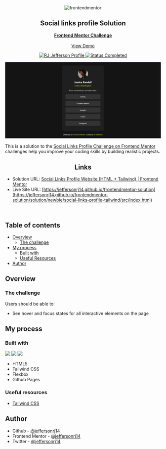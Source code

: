 <div id="top"></div>

<div align="center">

  <img src="https://www.frontendmentor.io/static/images/logo-mobile.svg" alt="frontendmentor" width="80">

  <h2 align="center">Social links profile Solution</h2>
  <p align="center">
    <a href="https://www.frontendmentor.io/challenges/social-links-profile-UG32l9m6dQ"><strong>Frontend Mentor Challenge</strong></a>
    <br />
    <br />
    <a href="https://jeffersonrj14.github.io/frontendmentor-solution/solution/newbie/social-links-profile-tailwind/src/index.html">View Demo</a>
  </p>
</div>

<div align="center">
  <!-- Profile -->
  <a href="https://www.frontendmentor.io/profile/jeffersonrj14">
    <img src="https://img.shields.io/badge/Profile-RJ%20Jefferson-1b7565?style=flat&logo=frontendmentor" alt="RJ Jefferson Profile">
  </a>
  <!-- Status -->
    <a href="#">
    <img src="https://img.shields.io/badge/Status-Completed-1b7565?style=flat" alt="Status Completed">
  </a>

</div>

<div align="center">

![Screenshot](./public/screenshot.png)

</div>

This is a solution to the [Social Links Profile Challenge on Frontend Mentor](https://www.frontendmentor.io/challenges/social-links-profile-UG32l9m6dQ)
challenges help you improve your coding skills by building realistic projects.

<h2 align="center">Links</h2>

- Solution URL: [Social Links Profile Website (HTML + Tailwind) | Frontend Mentor](https://www.frontendmentor.io/solutions/social-links-profile-html-tailwind-AJFqwX92cH)
- Live Site URL: [https://jeffersonrj14.github.io/frontendmentor-solution](https://jeffersonrj14.github.io/frontendmentor-solution/solution/newbie/social-links-profile-tailwind/src/index.html)

<br>

## Table of contents

- [Overview](#overview)
  - [The challenge](#the-challenge)
- [My process](#my-process)
  - [Built with](#built-with)
  - [Useful Resources](#useful-resources)
- [Author](#author)

## Overview

### The challenge

Users should be able to:

- See hover and focus states for all interactive elements on the page

## My process

### Built with

![](https://img.shields.io/badge/HTML5-E34F26?style=flat&logo=html5&logoColor=white)
![](https://img.shields.io/badge/Tailwind_CSS-38B2AC?style=flat&logo=tailwind-css&logoColor=white)
![](https://img.shields.io/badge/GitHub%20Pages-222222?style=flat&logo=GitHub%20Pages&logoColor=white)

- HTML5
- Tailwind CSS
- Flexbox
- Github Pages

### Useful resources

- [Tailwind CSS](https://tailwindcss.com)

## Author

- Github - [@jeffersonrj14](https://github.com/jeffersonrj14)
- Frontend Mentor - [@jeffersonrj14](https://www.frontendmentor.io/profile/jeffersonrj14)
- Twitter - [@jeffersonrj14](https://www.twitter.com/jeffersonrj14)





